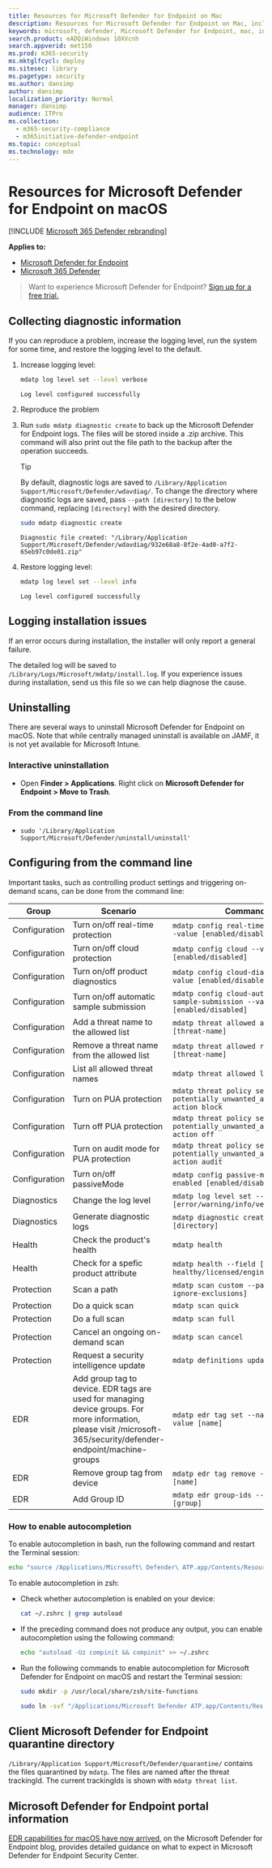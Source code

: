 ```yaml
---
title: Resources for Microsoft Defender for Endpoint on Mac
description: Resources for Microsoft Defender for Endpoint on Mac, including how to uninstall it, how to collect diagnostic logs, CLI commands, and known issues with the product.
keywords: microsoft, defender, Microsoft Defender for Endpoint, mac, installation, deploy, uninstallation, intune, jamf, macos, catalina, mojave, high sierra
search.product: eADQiWindows 10XVcnh
search.appverid: met150
ms.prod: m365-security
ms.mktglfcycl: deploy
ms.sitesec: library
ms.pagetype: security
ms.author: dansimp
author: dansimp
localization_priority: Normal
manager: dansimp
audience: ITPro
ms.collection: 
  - m365-security-compliance
  - m365initiative-defender-endpoint
ms.topic: conceptual
ms.technology: mde
---
```


# Resources for Microsoft Defender for Endpoint on macOS

[!INCLUDE [Microsoft 365 Defender rebranding](../../includes/microsoft-defender.md)]

**Applies to:**

- [Microsoft Defender for Endpoint](https://go.microsoft.com/fwlink/p/?linkid=2154037)
- [Microsoft 365 Defender](https://go.microsoft.com/fwlink/?linkid=2118804)

> Want to experience Microsoft Defender for Endpoint? [Sign up for a free trial.](https://www.microsoft.com/microsoft-365/windows/microsoft-defender-atp?ocid=docs-wdatp-exposedapis-abovefoldlink)

## Collecting diagnostic information

If you can reproduce a problem, increase the logging level, run the system for some time, and restore the logging level to the default.

1. Increase logging level:

   ```bash
   mdatp log level set --level verbose
   ```

   ```Output
   Log level configured successfully
   ```

2. Reproduce the problem

3. Run `sudo mdatp diagnostic create` to back up the Microsoft Defender for Endpoint logs. The files will be stored inside a .zip archive. This command will also print out the file path to the backup after the operation succeeds.

   > [!TIP]
   > By default, diagnostic logs are saved to `/Library/Application Support/Microsoft/Defender/wdavdiag/`. To change the directory where diagnostic logs are saved, pass `--path [directory]` to the below command, replacing `[directory]` with the desired directory.

   ```bash
   sudo mdatp diagnostic create
   ```

   ```console
   Diagnostic file created: "/Library/Application Support/Microsoft/Defender/wdavdiag/932e68a8-8f2e-4ad0-a7f2-65eb97c0de01.zip"
   ```

4. Restore logging level:

   ```bash
   mdatp log level set --level info
   ```

   ```console
   Log level configured successfully
   ```

## Logging installation issues

If an error occurs during installation, the installer will only report a general failure.

The detailed log will be saved to `/Library/Logs/Microsoft/mdatp/install.log`. If you experience issues during installation, send us this file so we can help diagnose the cause.

## Uninstalling

There are several ways to uninstall Microsoft Defender for Endpoint on macOS. Note that while centrally managed uninstall is available on JAMF, it is not yet available for Microsoft Intune.

### Interactive uninstallation

- Open **Finder > Applications**. Right click on **Microsoft Defender for Endpoint > Move to Trash**.

### From the command line

- ```sudo '/Library/Application Support/Microsoft/Defender/uninstall/uninstall'```

## Configuring from the command line

Important tasks, such as controlling product settings and triggering on-demand scans, can be done from the command line:

|Group        |Scenario                                   |Command                                                                           |
|-------------|-------------------------------------------|----------------------------------------------------------------------------------|
|Configuration|Turn on/off real-time protection           |`mdatp config real-time-protection --value [enabled/disabled]`                    |
|Configuration|Turn on/off cloud protection               |`mdatp config cloud --value [enabled/disabled]`                                   |
|Configuration|Turn on/off product diagnostics            |`mdatp config cloud-diagnostic --value [enabled/disabled]`                        |
|Configuration|Turn on/off automatic sample submission    |`mdatp config cloud-automatic-sample-submission --value [enabled/disabled]`       |
|Configuration|Add a threat name to the allowed list      |`mdatp threat allowed add --name [threat-name]`                                   |
|Configuration|Remove a threat name from the allowed list |`mdatp threat allowed remove --name [threat-name]`                                |
|Configuration|List all allowed threat names              |`mdatp threat allowed list`                                                       |
|Configuration|Turn on PUA protection                     |`mdatp threat policy set --type potentially_unwanted_application -- action block` |
|Configuration|Turn off PUA protection                    |`mdatp threat policy set --type potentially_unwanted_application -- action off`   |
|Configuration|Turn on audit mode for PUA protection      |`mdatp threat policy set --type potentially_unwanted_application -- action audit` |
|Configuration|Turn on/off passiveMode                    |`mdatp config passive-mode --value enabled [enabled/disabled]`                    |
|Diagnostics  |Change the log level                       |`mdatp log level set --level [error/warning/info/verbose]`                        |
|Diagnostics  |Generate diagnostic logs                   |`mdatp diagnostic create --path [directory]`                                      |
|Health       |Check the product's health                 |`mdatp health`                                                                    |
|Health       |Check for a spefic product attribute       |`mdatp health --field [attribute: healthy/licensed/engine_version...]`            |
|Protection   |Scan a path                                |`mdatp scan custom --path [path] [--ignore-exclusions]`                           |
|Protection   |Do a quick scan                            |`mdatp scan quick`                                                                |
|Protection   |Do a full scan                             |`mdatp scan full`                                                                 |
|Protection   |Cancel an ongoing on-demand scan           |`mdatp scan cancel`                                                               |
|Protection   |Request a security intelligence update     |`mdatp definitions update`                                                        |
|EDR          |Add group tag to device. EDR tags are used for managing device groups. For more information, please visit /microsoft-365/security/defender-endpoint/machine-groups |`mdatp edr tag set --name GROUP --value [name]` |
|EDR          |Remove group tag from device               |`mdatp edr tag remove --tag-name [name]`                                          |
|EDR          |Add Group ID                               |`mdatp edr group-ids --group-id [group]`                                          |

### How to enable autocompletion

To enable autocompletion in bash, run the following command and restart the Terminal session:

```bash
echo "source /Applications/Microsoft\ Defender\ ATP.app/Contents/Resources/Tools/mdatp_completion.bash" >> ~/.bash_profile
```

To enable autocompletion in zsh:

- Check whether autocompletion is enabled on your device:

   ```zsh
   cat ~/.zshrc | grep autoload
   ```

- If the preceding command does not produce any output, you can enable autocompletion using the following command:

   ```zsh
   echo "autoload -Uz compinit && compinit" >> ~/.zshrc
   ```

- Run the following commands to enable autocompletion for Microsoft Defender for Endpoint on macOS and restart the Terminal session:

   ```zsh
   sudo mkdir -p /usr/local/share/zsh/site-functions
   ```
   ```zsh
   sudo ln -svf "/Applications/Microsoft Defender ATP.app/Contents/Resources/Tools/mdatp_completion.zsh" /usr/local/share/zsh/site-functions/_mdatp
   ```

## Client Microsoft Defender for Endpoint quarantine directory

`/Library/Application Support/Microsoft/Defender/quarantine/` contains the files quarantined by `mdatp`. The files are named after the threat trackingId. The current trackingIds is shown with `mdatp threat list`.

## Microsoft Defender for Endpoint portal information

[EDR capabilities for macOS have now arrived](https://techcommunity.microsoft.com/t5/microsoft-defender-atp/edr-capabilities-for-macos-have-now-arrived/ba-p/1047801), on the Microsoft Defender for Endpoint blog, provides detailed guidance on what to expect in Microsoft Defender for Endpoint Security Center.

